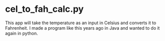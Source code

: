 # cel_to_fah_calc.py
 This app will take the temperature as an input in Celsius and converts it to Fahrenheit. I made a program like this years ago in Java and wanted to do it again in python.
